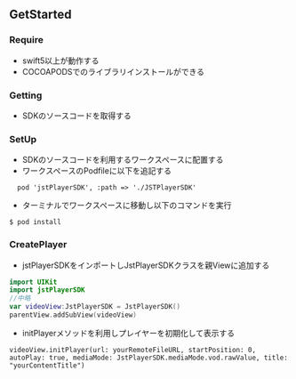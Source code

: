 ## GetStarted
### Require
* swift5以上が動作する
* COCOAPODSでのライブラリインストールができる
### Getting
* SDKのソースコードを取得する
### SetUp
* SDKのソースコードを利用するワークスペースに配置する
* ワークスペースのPodfileに以下を追記する
```
  pod 'jstPlayerSDK', :path => './JSTPlayerSDK'
```
* ターミナルでワークスペースに移動し以下のコマンドを実行

```$ pod install```
### CreatePlayer
* jstPlayerSDKをインポートしJstPlayerSDKクラスを親Viewに追加する
```swift
import UIKit
import jstPlayerSDK
//中略
var videoView:JstPlayerSDK = JstPlayerSDK()
parentView.addSubView(videoView)
```
* initPlayerメソッドを利用しプレイヤーを初期化して表示する
```
videoView.initPlayer(url: yourRemoteFileURL, startPosition: 0, autoPlay: true, mediaMode: JstPlayerSDK.mediaMode.vod.rawValue, title: "yourContentTitle")
```